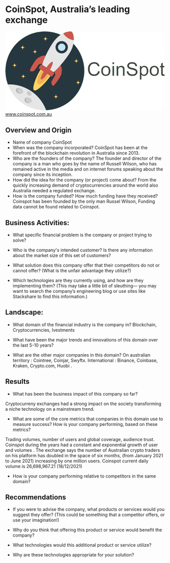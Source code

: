 # CoinSpot, Australia’s leading exchange
![coinspotlogo](images/CoinSpot-logo.png)
www.coinspot.com.au

## Overview and Origin

* Name of company
CoinSpot
* When was the company incorporated?
CoinSpot has been at the forefront of the blockchain revolution in Australia since 2013.
* Who are the founders of the company?
The founder and director of the company is a man who goes by the name of Russell Wilson, who has remained active in the media and on internet forums speaking about the company since its inception.
* How did the idea for the company (or project) come about?
From the quickly increasing demand of cryptocurrencies around the world also Australia needed a regulated exchange.
* How is the company funded? How much funding have they received?
Coinspot has been founded by the only man Russel Wilson, Funding data cannot be found related to Coinspot.


## Business Activities:

* What specific financial problem is the company or project trying to solve?

* Who is the company's intended customer?  Is there any information about the market size of this set of customers?

* What solution does this company offer that their competitors do not or cannot offer? (What is the unfair advantage they utilize?)

* Which technologies are they currently using, and how are they implementing them? (This may take a little bit of sleuthing–– you may want to search the company’s engineering blog or use sites like Stackshare to find this information.)

## Landscape:

* What domain of the financial industry is the company in?
Blockchain, Cryptocurrencies, Ivestments
* What have been the major trends and innovations of this domain over the last 5-10 years?

* What are the other major companies in this domain?
On australian territory : Cointree, Coinjar, Swyftx.
International : Binance, Coinbase, Kraken, Crypto.com, Huobi .
## Results

* What has been the business impact of this company so far?

Cryptocurreny exchanges had a strong impact on the society transforming a niche technology on a mainstream trend.

* What are some of the core metrics that companies in this domain use to measure success? How is your company performing, based on these metrics?

Trading volumes, number of users and global coverage, audience trust.
Coinspot during the years had a constant and exponential growth of user and volumes .
The exchange says the number of Australian crypto traders on his platform has doubled in the space of six months, (from January 2021 to June 2021) increasing by one million users.
Coinspot current daily volume is 26,698,967.21 (18/12/2021)
* How is your company performing relative to competitors in the same domain?

## Recommendations

* If you were to advise the company, what products or services would you suggest they offer? (This could be something that a competitor offers, or use your imagination!)

* Why do you think that offering this product or service would benefit the company?

* What technologies would this additional product or service utilize?

* Why are these technologies appropriate for your solution?

